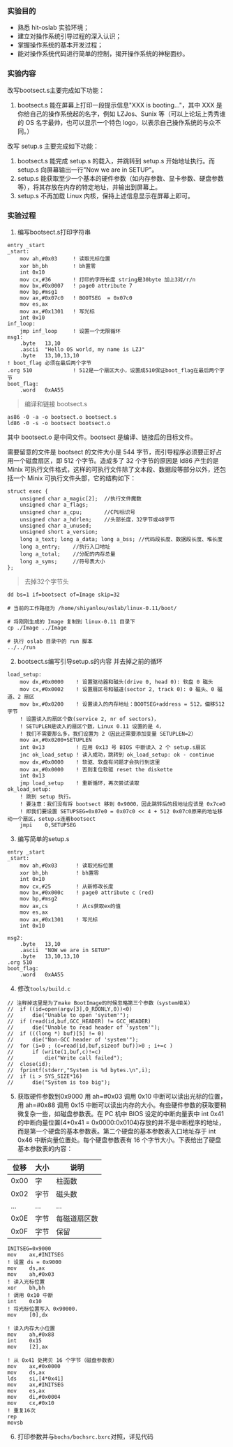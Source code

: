 ### 实验目的

- 熟悉 hit-oslab 实验环境；
- 建立对操作系统引导过程的深入认识；
- 掌握操作系统的基本开发过程；
- 能对操作系统代码进行简单的控制，揭开操作系统的神秘面纱。

### 实验内容

改写bootsect.s主要完成如下功能：

1. bootsect.s 能在屏幕上打印一段提示信息"XXX is booting..."，其中 XXX 是你给自己的操作系统起的名字，例如 LZJos、Sunix 等（可以上论坛上秀秀谁的 OS 名字最帅，也可以显示一个特色 logo，以表示自己操作系统的与众不同。）

改写 setup.s 主要完成如下功能：

1. bootsect.s 能完成 setup.s 的载入，并跳转到 setup.s 开始地址执行。而 setup.s 向屏幕输出一行"Now we are in SETUP"。
2. setup.s 能获取至少一个基本的硬件参数（如内存参数、显卡参数、硬盘参数等），将其存放在内存的特定地址，并输出到屏幕上。
3. setup.s 不再加载 Linux 内核，保持上述信息显示在屏幕上即可。

### 实验过程

1. 编写bootsect.s打印字符串
```text
entry _start
_start:
    mov ah,#0x03     ! 读取光标位置
    xor bh,bh        ! bh置零
    int 0x10
    mov cx,#36       ! 打印的字符长度 string是30byte 加上3对/r/n
    mov bx,#0x0007   ! page0 attribute 7
    mov bp,#msg1
    mov ax,#0x07c0   ! BOOTSEG  = 0x07c0
    mov es,ax
    mov ax,#0x1301   ! 写光标
    int 0x10
inf_loop:
    jmp inf_loop     ! 设置一个无限循环
msg1:
    .byte   13,10
    .ascii  "Hello OS world, my name is LZJ"
    .byte   13,10,13,10
! boot_flag 必须在最后两个字节
.org 510             ! 512是一个扇区大小，设置成510保证boot_flag在最后两个字节
boot_flag:
    .word   0xAA55
```

> 编译和链接 bootsect.s

```shell script
as86 -0 -a -o bootsect.o bootsect.s
ld86 -0 -s -o bootsect bootsect.o
```

其中 bootsect.o 是中间文件。bootsect 是编译、链接后的目标文件。

需要留意的文件是 bootsect 的文件大小是 544 字节，而引导程序必须要正好占用一个磁盘扇区，即 512 个字节。造成多了 32 个字节的原因是 ld86 产生的是 Minix 可执行文件格式，这样的可执行文件除了文本段、数据段等部分以外，还包括一个 Minix 可执行文件头部，它的结构如下：

```
struct exec {
    unsigned char a_magic[2];  //执行文件魔数
    unsigned char a_flags;
    unsigned char a_cpu;       //CPU标识号
    unsigned char a_hdrlen;    //头部长度，32字节或48字节
    unsigned char a_unused;
    unsigned short a_version;
    long a_text; long a_data; long a_bss; //代码段长度、数据段长度、堆长度
    long a_entry;    //执行入口地址
    long a_total;    //分配的内存总量
    long a_syms;     //符号表大小
};
```
> 去掉32个字节头

```shell script
dd bs=1 if=bootsect of=Image skip=32

# 当前的工作路径为 /home/shiyanlou/oslab/linux-0.11/boot/

# 将刚刚生成的 Image 复制到 linux-0.11 目录下
cp ./Image ../Image

# 执行 oslab 目录中的 run 脚本
../../run
```

2. bootsect.s编写引导setup.s的内容 并去掉之前的循环

```text
load_setup:
    mov dx,#0x0000    ! 设置驱动器和磁头(drive 0, head 0): 软盘 0 磁头
    mov cx,#0x0002    ! 设置扇区号和磁道(sector 2, track 0): 0 磁头、0 磁道、2 扇区
    mov bx,#0x0200    ! 设置读入的内存地址：BOOTSEG+address = 512，偏移512字节
    ! 设置读入的扇区个数(service 2, nr of sectors)，
    ! SETUPLEN是读入的扇区个数，Linux 0.11 设置的是 4，
    ! 我们不需要那么多，我们设置为 2（因此还需要添加变量 SETUPLEN=2）
    mov ax,#0x0200+SETUPLEN
    int 0x13          ! 应用 0x13 号 BIOS 中断读入 2 个 setup.s扇区
    jnc ok_load_setup ! 读入成功，跳转到 ok_load_setup: ok - continue
    mov dx,#0x0000    ! 软驱、软盘有问题才会执行到这里
    mov ax,#0x0000    ! 否则复位软驱 reset the diskette
    int 0x13
    jmp load_setup    ! 重新循环，再次尝试读取
ok_load_setup:
    ! 跳到 setup 执行。
    ! 要注意：我们没有将 bootsect 移到 0x9000，因此跳转后的段地址应该是 0x7ce0
    ! 即我们要设置 SETUPSEG=0x07e0 = 0x07c0 << 4 + 512 0x07c0原来的地址移动一个扇区，setup.s连着bootsect
    jmpi    0,SETUPSEG
```

3. 编写简单的setup.s
```text
entry _start
_start:
    mov ah,#0x03      ! 读取光标位置
    xor bh,bh         ! bh置零
    int 0x10
    mov cx,#25        ! 从新修改长度
    mov bx,#0x000c    ! page0 attribute c (red)
    mov bp,#msg2
    mov ax,cs         ! 从cs获取ex的值
    mov es,ax
    mov ax,#0x1301    ! 写光标
    int 0x10

msg2:
    .byte   13,10
    .ascii  "NOW we are in SETUP"
    .byte   13,10,13,10
.org 510
boot_flag:
    .word   0xAA55
```

4. 修改`tools/build.c`

```
// 注释掉这里是为了make BootImage的时候忽略第三个参数（system相关）
//	if ((id=open(argv[3],O_RDONLY,0))<0)
//		die("Unable to open 'system'");
//	if (read(id,buf,GCC_HEADER) != GCC_HEADER)
//		die("Unable to read header of 'system'");
//	if (((long *) buf)[5] != 0)
//		die("Non-GCC header of 'system'");
//	for (i=0 ; (c=read(id,buf,sizeof buf))>0 ; i+=c )
//		if (write(1,buf,c)!=c)
//			die("Write call failed");
//	close(id);
//	fprintf(stderr,"System is %d bytes.\n",i);
//	if (i > SYS_SIZE*16)
//		die("System is too big");
```

5. 获取硬件参数到0x9000
用 ah=#0x03 调用 0x10 中断可以读出光标的位置，用 ah=#0x88 调用 0x15 中断可以读出内存的大小。有些硬件参数的获取要稍微复杂一些，如磁盘参数表。在 PC 机中 BIOS 设定的中断向量表中 int 0x41 的中断向量位置(4*0x41 = 0x0000:0x0104)存放的并不是中断程序的地址，而是第一个硬盘的基本参数表。第二个硬盘的基本参数表入口地址存于 int 0x46 中断向量位置处。每个硬盘参数表有 16 个字节大小。下表给出了硬盘基本参数表的内容：

 位移 | 大小 | 说明  
 -|-|-
 0x00 | 字 | 柱面数 
0x02 | 字节 | 磁头数
... | ... | ...
0x0E | 字节 | 每磁道扇区数
0x0F | 字节 | 保留
```text
INITSEG=0x9000
mov    ax,#INITSEG
! 设置 ds = 0x9000
mov    ds,ax
mov    ah,#0x03
! 读入光标位置
xor    bh,bh
! 调用 0x10 中断
int    0x10
! 将光标位置写入 0x90000.
mov    [0],dx

! 读入内存大小位置
mov    ah,#0x88
int    0x15
mov    [2],ax

! 从 0x41 处拷贝 16 个字节（磁盘参数表）
mov    ax,#0x0000
mov    ds,ax
lds    si,[4*0x41]
mov    ax,#INITSEG
mov    es,ax
mov    di,#0x0004
mov    cx,#0x10
! 重复16次
rep
movsb
```

6. 打印参数并与`bochs/bochsrc.bxrc`对照，详见代码
